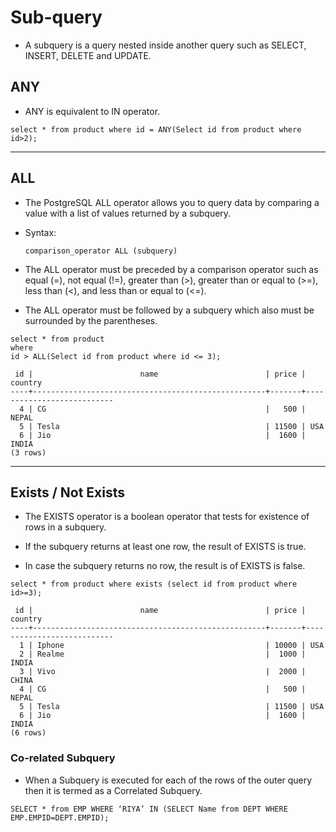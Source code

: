 # Sub-query

- A subquery is a query nested inside another query such as SELECT, INSERT, DELETE and UPDATE.

## ANY

- ANY is equivalent to IN operator.

```
select * from product where id = ANY(Select id from product where id>2);
```

---

## ALL

- The PostgreSQL ALL operator allows you to query data by comparing a value with a list of values returned by a subquery.

- Syntax:

  ```
  comparison_operator ALL (subquery)
  ```

- The ALL operator must be preceded by a comparison operator such as equal (=), not equal (!=), greater than (>), greater than or equal to (>=), less than (<), and less than or equal to (<=).

- The ALL operator must be followed by a subquery which also must be surrounded by the parentheses.

```
select * from product
where
id > ALL(Select id from product where id <= 3);
```

```
 id |                        name                        | price |          country
----+----------------------------------------------------+-------+---------------------------
  4 | CG                                                 |   500 | NEPAL
  5 | Tesla                                              | 11500 | USA
  6 | Jio                                                |  1600 | INDIA
(3 rows)
```

---

## Exists / Not Exists

- The EXISTS operator is a boolean operator that tests for existence of rows in a subquery.

- If the subquery returns at least one row, the result of EXISTS is true.

- In case the subquery returns no row, the result is of EXISTS is false.

```
select * from product where exists (select id from product where id>=3);
```

```
 id |                        name                        | price |          country
----+----------------------------------------------------+-------+---------------------------
  1 | Iphone                                             | 10000 | USA
  2 | Realme                                             |  1000 | INDIA
  3 | Vivo                                               |  2000 | CHINA
  4 | CG                                                 |   500 | NEPAL
  5 | Tesla                                              | 11500 | USA
  6 | Jio                                                |  1600 | INDIA
(6 rows)
```

### Co-related Subquery

- When a Subquery is executed for each of the rows of the outer query then it is termed as a Correlated Subquery.

```
SELECT * from EMP WHERE ‘RIYA’ IN (SELECT Name from DEPT WHERE EMP.EMPID=DEPT.EMPID);
```
